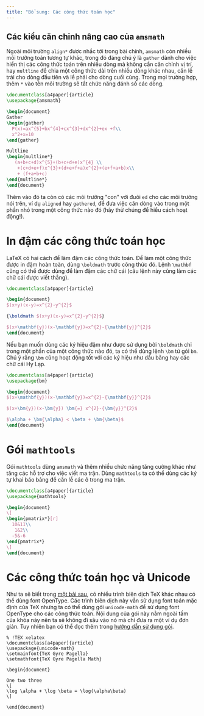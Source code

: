 ```yaml
---
title: "Bổ sung: Các công thức toán học"
---
```


## Các kiểu căn chỉnh nâng cao của `amsmath`

Ngoài môi trường `align*` được nhắc tới trong bài chính, `amsmath` còn nhiều môi
trường toán tương tự khác, trong đó đáng chú ý là `gather` dành cho việc hiển
thị các công thức toán trên nhiều dòng mà không cần căn chỉnh vị trí, hay
`multline` để chia một công thức dài trên nhiều dòng khác nhau, căn lề trái cho
dòng đầu tiên và lề phải cho dòng cuối cùng. Trong mọi trường hợp, thêm `*` vào
tên môi trường sẽ tắt chức năng đánh số các dòng.

```latex
\documentclass[a4paper]{article}
\usepackage{amsmath}

\begin{document}
Gather
\begin{gather}
  P(x)=ax^{5}+bx^{4}+cx^{3}+dx^{2}+ex +f\\
  x^2+x=10
\end{gather}

Multline
\begin{multline*}
   (a+b+c+d)x^{5}+(b+c+d+e)x^{4} \\
    +(c+d+e+f)x^{3}+(d+e+f+a)x^{2}+(e+f+a+b)x\\
    + (f+a+b+c)
\end{multline*}
\end{document}
```

Thêm vào đó ta còn có các môi trường "con" với đuôi `ed` cho các môi trường nói
trên, ví dụ `aligned` hay `gathered`, để đưa việc căn dòng vào trong một phần
nhỏ trong một công thức nào đó (hãy thử chúng để hiểu cách hoạt động!).

# In đậm các công thức toán học

LaTeX có hai cách để làm đậm các công thức toán. Để làm một công thức được in
đậm hoàn toàn, dùng `\boldmath` trước công thức đó. Lệnh `\mathbf` cũng có thể
được dùng để làm đậm các chữ cái (câu lệnh này cũng làm các chữ cái được viết
thẳng).

```latex
\documentclass[a4paper]{article}

\begin{document}
$(x+y)(x-y)=x^{2}-y^{2}$

{\boldmath $(x+y)(x-y)=x^{2}-y^{2}$}

$(x+\mathbf{y})(x-\mathbf{y})=x^{2}-{\mathbf{y}}^{2}$
\end{document}
```

Nếu bạn muốn dùng các ký hiệu đậm như được sử dụng bởi `\boldmath` chỉ trong một
phần của một công thức nào đó, ta có thể dùng lệnh `\bm` từ gói `bm`. Chú ý rằng
`\bm` cũng hoạt động tốt với các ký hiệu như dấu bằng hay các chữ cái Hy Lạp.

```latex
\documentclass[a4paper]{article}
\usepackage{bm}

\begin{document}
$(x+\mathbf{y})(x-\mathbf{y})=x^{2}-{\mathbf{y}}^{2}$

$(x+\bm{y})(x-\bm{y}) \bm{=} x^{2}-{\bm{y}}^{2}$

$\alpha + \bm{\alpha} < \beta + \bm{\beta}$
\end{document}
```

# Gói `mathtools`

Gói `mathtools` dùng `amsmath` và thêm nhiều chức năng tăng cường khác như tăng
các hỗ trợ cho việc viết ma trận. Dùng `mathtools` ta có thể dùng các ký tự khai
báo bảng để căn lề các ô trong ma trận.

```latex
\documentclass[a4paper]{article}
\usepackage{mathtools}

\begin{document}
\[
\begin{pmatrix*}[r]
  10&11\\
   1&2\\
  -5&-6
\end{pmatrix*}
\]
\end{document}
```

# Các công thức toán học và Unicode


Như ta sẽ biết trong [một bài sau](lesson-14), có nhiều trình biên dịch TeX khác
nhau có thể dùng font OpenType. Các trình biên dịch này vẫn sử dụng font toán
mặc định của TeX nhưng ta có thể dùng gói `unicode-math` để sử dụng font
OpenType cho các công thức toán. Nội dung của gói này nằm ngoài tầm của khóa
này nên ta sẽ không đi sâu vào nó mà chỉ đưa ra một ví dụ đơn giản. Tuy nhiên
bạn có thể đọc thêm trong
[hướng dẫn sử dụng gói](https://texdoc.net/pkg/unicode-math).

```
% !TEX xelatex
\documentclass[a4paper]{article}
\usepackage{unicode-math}
\setmainfont{TeX Gyre Pagella}
\setmathfont{TeX Gyre Pagella Math}

\begin{document}

One two three
\[
\log \alpha + \log \beta = \log(\alpha\beta)
\]

\end{document}
```
